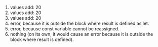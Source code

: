 1. values add: 20
2. values add: 20
3. values add: 20
4. error, because it is outside the block where result is defined as let.
5. error, because const variable cannot be reassigned.
6. nothing (on its own, it would cause an error because it is outside the block where result is defined).